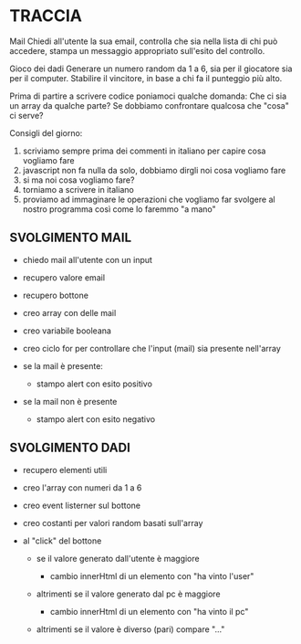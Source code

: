 # TRACCIA

Mail
Chiedi all'utente la sua email,
controlla che sia nella lista di chi può accedere,
stampa un messaggio appropriato sull'esito del controllo.

Gioco dei dadi
Generare un numero random da 1 a 6, sia per il giocatore sia per il computer.
Stabilire il vincitore, in base a chi fa il punteggio più alto.

Prima di partire a scrivere codice poniamoci qualche domanda:
Che ci sia un array da qualche parte?
Se dobbiamo confrontare qualcosa che "cosa" ci serve?

Consigli del giorno:
1. scriviamo sempre prima dei commenti in italiano per capire cosa vogliamo fare
2. javascript non fa nulla da solo, dobbiamo dirgli noi cosa vogliamo fare
3. si ma noi cosa vogliamo fare?
4. torniamo a scrivere in italiano
5. proviamo ad immaginare le operazioni che vogliamo far svolgere al nostro programma così come lo faremmo "a mano"

## SVOLGIMENTO MAIL
- chiedo mail all'utente con un input

- recupero valore email

- recupero bottone

- creo array con delle mail

- creo variabile booleana

- creo ciclo for per controllare che l'input (mail) sia presente nell'array

- se la mail è presente:

    - stampo alert con esito positivo

- se la mail non è presente 

    - stampo alert con esito negativo
 

## SVOLGIMENTO DADI

- recupero elementi utili

- creo l'array con numeri da 1 a 6

- creo event listerner sul bottone

- creo costanti per valori random basati sull'array

- al "click" del bottone

    - se il valore generato dall'utente è maggiore

        - cambio innerHtml di un elemento con "ha vinto l'user"

    - altrimenti se il valore generato dal pc è maggiore

         - cambio innerHtml di un elemento con "ha vinto il pc"

    - altrimenti se il valore è diverso (pari) compare "..."